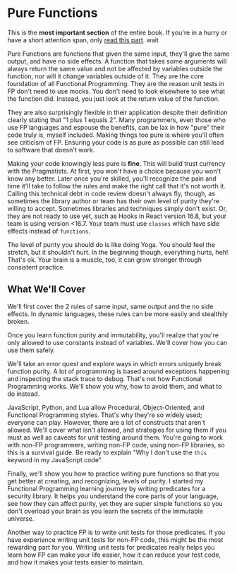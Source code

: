 # Pure Functions

This is the **most important section** of the entire book. If you're in a hurry or have a short attention span, only [read this part](input_output_side_effects.md). wait

Pure Functions are functions that given the same input, they'll give the same output, and have no side effects. A function that takes some arguments will always return the same value and not be affected by variables outside the function, nor will it change variables outside of it. They are the core foundation of all Functional Programming. They are the reason unit tests in FP don't need to use mocks. You don't need to look elsewhere to see what the function did. Instead, you just look at the return value of the function.

They are also surprisingly flexible in their application despite their definition clearly stating that "1 plus 1 equals 2". Many programmers, even those who use FP languages and espouse the benefits, can be lax in how "pure" their code truly is, myself included. Making things too pure is where you'll often see criticism of FP. Ensuring your code is as pure as possible can still lead to software that doesn't work.

Making your code knowingly less pure is **fine**. This will build trust currency with the Pragmatists. At first, you won't have a choice because you won't know any better. Later once you're skilled, you'll recognize the pain and time it'll take to follow the rules and make the right call that it's not worth it. Calling this technical debt in code review doesn't always fly, though, as sometimes the library author or team has their own level of purity they're willing to accept. Sometimes libraries and techniques simply don't exist. Or, they are not ready to use yet, such as Hooks in React version 16.8, but your team is using version <16.7. Your team must use `classes` which have side effects instead of `functions`.

The level of purity you should do is like doing Yoga. You should feel the stretch, but it shouldn't hurt. In the beginning though, everything hurts, heh! That's ok. Your brain is a muscle, too, it can grow stronger through consistent practice.

## What We'll Cover

We'll first cover the 2 rules of same input, same output and the no side effects. In dynamic languages, these rules can be more easily and stealthily broken.

Once you learn function purity and immutability, you'll realize that you're only allowed to use constants instead of variables. We'll cover how you can use them safely.

We'll take an error quest and explore ways in which errors uniquely break function purity. A lot of programming is based around exceptions happening and inspecting the stack trace to debug. That's not how Functional Programming works. We'll show you why, how to avoid them, and what to do instead. 

JavaScript, Python, and Lua allow Procedural, Object-Oriented, and Functional Programming styles. That's why they're so widely used; everyone can play. However, there are a lot of constructs that aren't allowed. We'll cover what isn't allowed, and strategies for using them if you must as well as caveats for unit testing around them. You're going to work with non-FP programmers, writing non-FP code, using non-FP libraries, so this is a survival guide. Be ready to explain "Why I don't use the `this` keyword in my JavaScript code".

Finally, we'll show you how to practice writing pure functions so that you get better at creating, and recognizing, levels of purity. I started my Functional Programming learning journey by writing predicates for a security library. It helps you understand the core parts of your language, see how they can affect purity, yet they are super simple functions so you don't overload your brain as you learn the secrets of the immutable universe.

Another way to practice FP is to write unit tests for those predicates. If you have experience writing unit tests for non-FP code, this might be the most rewarding part for you. Writing unit tests for predicates really helps you learn how FP can make your life easier, how it can reduce your test code, and how it makes your tests easier to maintain.
